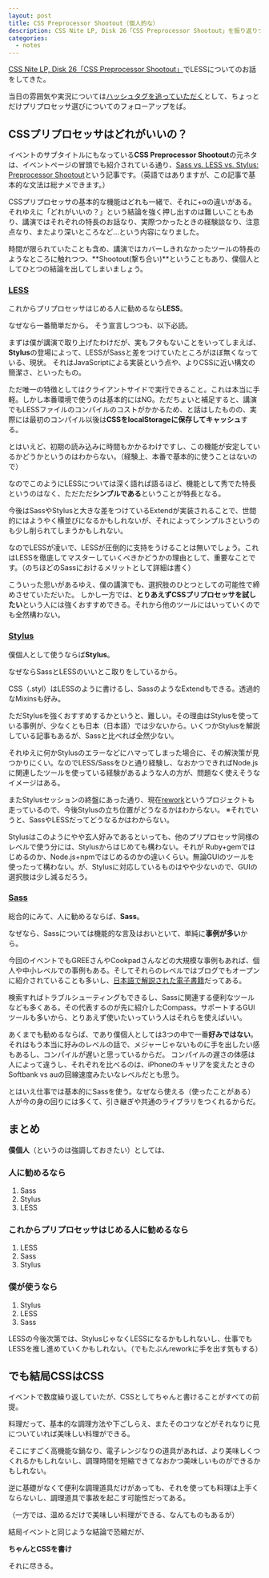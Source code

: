 ```yaml
---
layout: post
title: CSS Preprocessor Shootout（個人的な）
description: CSS Nite LP, Disk 26「CSS Preprocessor Shootout」を振り返りつつ。
categories:
  - notes
---
```

[CSS Nite LP, Disk 26「CSS Preprocessor Shootout」](http://lp26.cssnite.jp/)でLESSについてのお話をしてきた。

当日の雰囲気や実況については[ハッシュタグを追っていただく](https://twitter.com/search?q=%23cssnite_lp26)として、ちょっとだけプリプロセッサ選びについてのフォローアップをば。

## CSSプリプロセッサはどれがいいの？

イベントのサブタイトルにもなっている**CSS Preprocessor Shootout**の元ネタは、イベントページの冒頭でも紹介されている通り、[Sass vs. LESS vs. Stylus: Preprocessor Shootout](http://net.tutsplus.com/tutorials/html-css-techniques/sass-vs-less-vs-stylus-a-preprocessor-shootout/)という記事です。（英語ではありますが、この記事で基本的な文法は総ナメできます。）

CSSプリプロセッサの基本的な機能はどれも一緒で、それに+αの違いがある。それゆえに「どれがいいの？」という結論を強く押し出すのは難しいこともあり、講演ではそれぞれの特長のお話なり、実際つかったときの経験談なり、注意点なり、またより深いところなど...という内容になりました。

時間が限られていたことも含め、講演ではカバーしきれなかったツールの特長のようなところに触れつつ、**Shootout(撃ち合い)**ということもあり、僕個人としてひとつの結論を出してしまいましょう。

### [LESS](http://lesscss.org/)

これからプリプロセッサはじめる人に勧めるなら**LESS**。

なぜなら一番簡単だから。
そう宣言しつつも、以下必読。

まずは僕が講演で取り上げたわけだが、実もフタもないことをいってしまえば、**Stylus**の登場によって、LESSがSassと差をつけていたところがほぼ無くなっている、現状。
それはJavaScriptによる実装という点や、よりCSSに近い構文の簡潔さ、といったもの。

ただ唯一の特徴としてはクライアントサイドで実行できること。これは本当に手軽。しかし本番環境で使うのは基本的にはNG。ただちょいと補足すると、講演でもLESSファイルのコンパイルのコストがかかるため、と話はしたものの、実際には最初のコンパイル以後は**CSSをlocalStorageに保存してキャッシュ**する。

とはいえど、初期の読み込みに時間もかかるわけですし、この機能が安定しているかどうかというのはわからない。（経験上、本番で基本的に使うことはないので）

なのでこのようにLESSについては深く語れば語るほど、機能として秀でた特長というのはなく、ただただ**シンプルである**ということが特長となる。

今後はSassやStylusと大きな差をつけているExtendが実装されることで、世間的にはようやく横並びになるかもしれないが、それによってシンプルさというのも少し削られてしまうかもしれない。

なのでLESSが凌いで、LESSが圧倒的に支持をうけることは無いでしょう。これはLESSを徹底してマスターしていくべきかどうかの理由として、重要なことです。（のちほどのSassにおけるメリットとして詳細は書く）

こういった思いがあるゆえ、僕の講演でも、選択肢のひとつとしての可能性で締めさせていただいた。
しかし一方では、**とりあえずCSSプリプロセッサを試したい**という人には強くおすすめできる。それから他のツールにはいっていくのでも全然構わない。

### [Stylus](http://learnboost.github.com/stylus/)

僕個人として使うならば**Stylus**。

なぜならSassとLESSのいいとこ取りをしているから。

CSS（.styl）はLESSのように書けるし、SassのようなExtendもできる。透過的なMixinsも好み。

ただStylusを強くおすすめするかというと、難しい。その理由はStylusを使っている事例が、少なくとも日本（日本語）では少ないから。いくつかStylusを解説している記事もあるが、Sassと比べれば全然少ない。

それゆえに何かStylusのエラーなどにハマってしまった場合に、その解決策が見つかりにくい。なのでLESS/Sassをひと通り経験し、なおかつできればNode.jsに関連したツールを使っている経験があるような人の方が、問題なく使えそうなイメージはある。

またStylusセッションの終盤にあった通り、現在[rework](https://github.com/visionmedia/rework)というプロジェクトも走っているので、今後Stylusの立ち位置がどうなるかはわからない。
※それでいうと、SassやLESSだってどうなるかはわからない。

Stylusはこのようにやや玄人好みであるといっても、他のプリプロセッサ同様のレベルで使う分には、Stylusからはじめても構わない。それが Ruby+gemではじめるのか、Node.js+npmではじめるのかの違いくらい。無論GUIのツールを使ったって構わない。が、Stylusに対応しているものはやや少ないので、GUIの選択肢は少し減るだろう。

### [Sass](http://sass-lang.com)

総合的にみて、人に勧めるならば、**Sass**。

なぜなら、Sassについては機能的な言及はおいといて、単純に**事例が多い**から。

今回のイベントでもGREEさんやCookpadさんなどの大規模な事例もあれば、個人や中小レベルでの事例もある。そしてそれらのレベルではブログでもオープンに紹介されていることも多いし、[日本語で解説された電子書籍](https://gihyo.jp/dp/ebook/2012/978-4-7741-5123-6)だってある。

検索すればトラブルシューティングもできるし、Sassに関連する便利なツールなども多くある。その代表するのが先に紹介したCompass。サポートするGUIツールも多いから、とりあえず使いたいっていう人はそれらを使えばいい。

あくまでも勧めるならば、であり僕個人としては3つの中で一番**好みではない**。それはもう本当に好みのレベルの話で、メジャーじゃないものに手を出したい感もあるし、コンパイルが遅いと思っているからだ。
コンパイルの遅さの体感は人によって違うし、それぞれを比べるのは、iPhoneのキャリアを変えたときのSoftbank vs auの回線速度みたいなレベルだとも思う。

とはいえ仕事では基本的にSassを使う。なぜなら使える（使ったことがある）人が今の身の回りには多くて、引き継ぎや共通のライブラリをつくれるからだ。

## まとめ

**僕個人**（というのは強調しておきたい）としては、

### 人に勧めるなら

1. Sass
2. Stylus
3. LESS

### これからプリプロセッサはじめる人に勧めるなら

1. LESS
2. Sass
3. Stylus

### 僕が使うなら

1. Stylus
2. LESS
3. Sass

LESSの今後次第では、StylusじゃなくLESSになるかもしれないし、仕事でもLESSを推し進めていくかもしれない。（でもたぶんreworkに手を出す気もする）

## でも結局CSSはCSS

イベントで数度繰り返していたが、CSSとしてちゃんと書けることがすべての前提。

料理だって、基本的な調理方法や下ごしらえ、またそのコツなどがそれなりに見についていれば美味しい料理ができる。

そこにすごく高機能な鍋なり、電子レンジなりの道具があれば、より美味しくつくれるかもしれないし、調理時間を短縮できてなおかつ美味しいものができるかもしれない。

逆に基礎がなくて便利な調理道具だけがあっても、それを使っても料理は上手くならないし、調理道具で事故を起こす可能性だってある。

（一方では、温めるだけで美味しい料理ができる、なんてものもあるが）

結局イベントと同じような結論で恐縮だが、

**ちゃんとCSSを書け**

それに尽きる。
